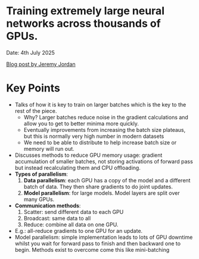 # Training extremely large neural networks across thousands of GPUs.

Date: 4th July 2025

[Blog post by Jeremy Jordan](https://www.jeremyjordan.me/distributed-training/)

# Key Points
* Talks of how it is key to train on larger batches which is the key to the rest of the piece.
  * Why? Larger batches reduce noise in the gradient calculations and allow you to get to better minima more quickly.
  * Eventually improvements from increasing the batch size plateaus, but this is normally very high number in modern datasets
  * We need to be able to distribute to help increase batch size or memory will run out.
* Discusses methods to reduce GPU memory usage: gradient accumulation of smaller batches, not storing activations of forward pass but instead
recalculating them and CPU offloading.
* **Types of parallelism**:
  1. **Data parallelism**: each GPU has a copy of the model and a different batch of data. They then share gradients to do joint updates.
  2. **Model parallelism**: for large models. Model layers are split over many GPUs.
* **Communication methods**: 
  1. Scatter: send different data to each GPU
  2. Broadcast: same data to all
  3. Reduce: combine all data on one GPU.
* E.g.: all-reduce gradients to one GPU for an update.
* Model parallelism: simple implementation leads to lots of GPU downtime whilst you wait for forward pass to finish and then backward one to begin. 
Methods exist to overcome come this like mini-batching